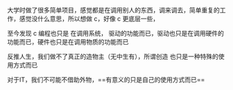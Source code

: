 大学时做了很多简单项目，感觉都是在调用别人的东西，调来调去，简单重复的工作，感觉没什么意思，所以想做 c，好像 c 更底层一些，

至今发现 c 编程也只是 在调用系统， 驱动的功能而已，驱动也只是在调用硬件的功能而已，硬件也只是在调用物质的功能而已

反推人生，我们做不了真正的造物主（无中生有），所谓创造 也只是一种特殊的使用方式而已

对于IT，我们不可能不借助外物，==有意义的只是自己的使用方式而已==
